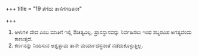+++
title = "19 ತೆಗೆದು ತಾಳಿಗೆಗಡಿತನಕ"

+++
1. ಆಳುಗಳ ದೇವ ಎಂಬ ಮಾತಿಗೆ ಇಲ್ಲಿ ಔಚಿತ್ಯವಿಲ್ಲ. ಪ್ರಾಸಸ್ಥಾನವನ್ನು ನಿರ್ವಹಿಸಲು ಇಂಥ ಶಬ್ದರೂಪ ಅಗತ್ಯವೆಂದು ಕಾಣುತ್ತದೆ.  
2. ಕರ್ಣನನ್ನು ನಿಂದಿಸುವ ಅಶ್ವತ್ಥಾಮ ತಾನೇ ಮರ್ಯಾದಸ್ಥನಂತೆ ನಡೆದುಕೊಳ್ಳುತ್ತಿಲ್ಲ.